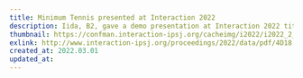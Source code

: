 ```yaml
---
title: Minimum Tennis presented at Interaction 2022
description: Iida, B2, gave a demo presentation at Interaction 2022 titled "研究者が利用しやすいオープンなスポーツゲームの試作".
thumbnail: https://confman.interaction-ipsj.org/cacheimg/i2022/i2022_2_074__9_4012_301783bdf5227fffa99b52a90ee53d65.jpg
exlink: http://www.interaction-ipsj.org/proceedings/2022/data/pdf/4D18.pdf
created_at: 2022.03.01
updated_at:
---
```


<!-- ---
title: Minimum TennisをI2022で発表しました
description: B2の飯田がインタラクション2022（i2022）にて、「研究者が利用しやすいオープンなスポーツゲームの試作」という題でデモ発表しました。
thumbnail: https://confman.interaction-ipsj.org/cacheimg/i2022/i2022_2_074__9_4012_301783bdf5227fffa99b52a90ee53d65.jpg
exlink: http://www.interaction-ipsj.org/proceedings/2022/data/pdf/4D18.pdf
created_at: 2022.03.01
updated_at:
--- -->
